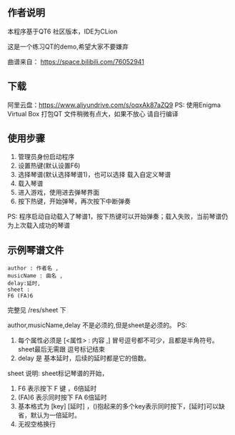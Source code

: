 ## 作者说明
本程序基于QT6 社区版本，IDE为CLion

这是一个练习QT的demo,希望大家不要嫌弃

曲谱来自：
https://space.bilibili.com/76052941

## 下载
阿里云盘：https://www.aliyundrive.com/s/oqxAk87aZQ9
PS: 使用Enigma Virtual Box 打包QT 文件稍微有点大，如果不放心 请自行编译

## 使用步骤
1. 管理员身份启动程序
2. 设置热键(默认设置F6)
3. 选择琴谱(默认选择琴谱1)，也可以选择    载入自定义琴谱
4. 载入琴谱
4. 进入游戏，使用进去弹琴界面
5. 按下热键，开始弹琴，再次按下中断弹奏

PS: 程序启动自动载入了琴谱1，按下热键可以开始弹奏；载入失败，当前琴谱仍为上次载入成功的琴谱



## 示例琴谱文件
```txl
author : 作者名 ,
musicName : 曲名 ,
delay:延时,
sheet :
F6 (FA)6
```
完整见 /res/sheet 下

author,musicName,delay 不是必须的,但是sheet是必须的。
PS:
1. 每个属性必须是 [<属性> : 内容 ,]  冒号逗号都不可少，且都是半角符号。sheet最后无需跟 逗号标记结束
2. delay 是 基本延时，后续的延时都是它的倍数。

sheet 说明:
sheet标记琴谱的开始，
1. F6 表示按下 F 键 ，6倍延时
2. (FA)6 表示同时按下 FA 6倍延时
3. 基本格式为 [key] [延时] ，()抱起来的多个key表示同时按下，[延时]可以缺省，默认为一倍延时。
4. 无视空格换行

